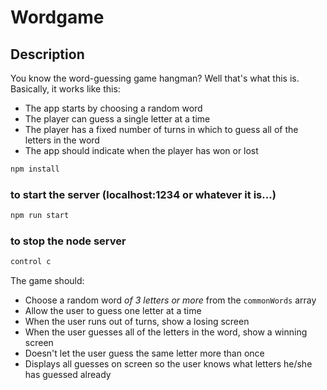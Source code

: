 # Wordgame

## Description

You know the word-guessing game hangman? Well that's what this is.
Basically, it works like this:

- The app starts by choosing a random word
- The player can guess a single letter at a time
- The player has a fixed number of turns in which to guess all of the letters in the word
- The app should indicate when the player has won or lost

```bash
npm install
```

### to start the server (localhost:1234 or whatever it is...)

```bash
npm run start
```

### to stop the node server

```bash
control c
```
The game should:

- Choose a random word _of 3 letters or more_ from the `commonWords` array
- Allow the user to guess one letter at a time
- When the user runs out of turns, show a losing screen
- When the user guesses all of the letters in the word, show a winning screen
- Doesn't let the user guess the same letter more than once
- Displays all guesses on screen so the user knows what letters he/she has guessed already

